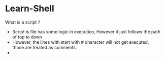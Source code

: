 # Learn-Shell

What is a script ?
- Script is file has some logic in execution, However it just follows the path of top to down
- However, the lines with start with # character will not get executed, those are treated as comments.
- 
